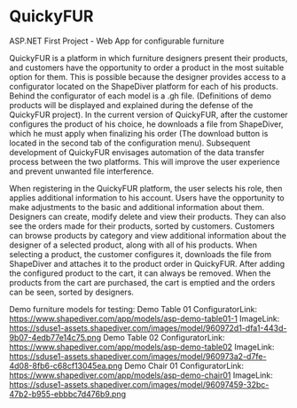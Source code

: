 # QuickyFUR
ASP.NET First Project - Web App for configurable furniture

QuickyFUR is a platform in which furniture designers present their products, and customers have the opportunity to order a product in the most suitable option for them. This is possible because the designer provides access to a configurator located on the ShapeDiver platform for each of his products.
Behind the configurator of each model is a .gh file. (Definitions of demo products will be displayed and explained during the defense of the QuickyFUR project).
In the current version of QuickyFUR, after the customer configures the product of his choice, he downloads a file from ShapeDiver, which he must apply when finalizing his order (The download button is located in the second tab of the configuration menu).
Subsequent development of QuickyFUR envisages automation of the data transfer process between the two platforms. This will improve the user experience and prevent unwanted file interference.

When registering in the QuickyFUR platform, the user selects his role, then applies additional information to his account. Users have the opportunity to make adjustments to the basic and additional information about them.
Designers can create, modify delete and view their products. They can also see the orders made for their products, sorted by customers.
Customers can browse products by category and view additional information about the designer of a selected product, along with all of his products. When selecting a product, the customer configures it, downloads the file from ShapeDiver and attaches it to the product order in QuickyFUR. After adding the configured product to the cart, it can always be removed. When the products from the cart are purchased, the cart is emptied and the orders can be seen, sorted by designers.

Demo furniture models for testing:
Demo Table 01
ConfiguratorLink: https://www.shapediver.com/app/models/asp-demo-table01-1 
ImageLink: https://sduse1-assets.shapediver.com/images/model/960972d1-dfa1-443d-9b07-4edb77e14c75.png 
Demo Table 02
ConfiguratorLink: https://www.shapediver.com/app/models/asp-demo-table02 
ImageLink: https://sduse1-assets.shapediver.com/images/model/960973a2-d7fe-4d08-8fb6-c68cf13045ea.png 
Demo Chair  01
ConfiguratorLink: https://www.shapediver.com/app/models/asp-demo-chair01 
ImageLink: https://sduse1-assets.shapediver.com/images/model/96097459-32bc-47b2-b955-ebbbc7d476b9.png 
